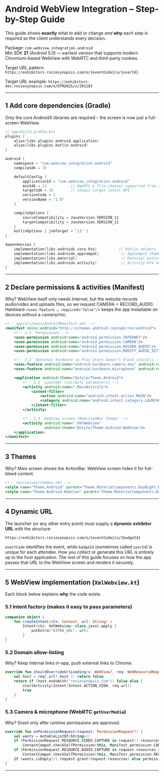 # Android WebView Integration – Step-by-Step Guide

This guide shows **exactly** what to add or change _and_ **why** each step is required so the client understands every decision.

Package: `com.webview_integration.android`  
Min SDK **21** (Android 5.0) — earliest version that supports modern Chromium-based WebView with WebRTC and third-party cookies.

Target URL pattern: `https://exhibitors.roziesynopsis.com/e/{eventCode}/u/{userId}`

Target URL example: `https://exhibitors-dev.roziesynopsis.com/e/DTM2025/u/201183`

---

## 1  Add core dependencies (Gradle)
Only the core AndroidX libraries are required – the screen is now just a full-screen WebView.

```kotlin
// app/build.gradle.kts
plugins {
    alias(libs.plugins.android.application)
    alias(libs.plugins.kotlin.android)
}

android {
    namespace = "com.webview_integration.android"
    compileSdk = 35

    defaultConfig {
        applicationId = "com.webview_integration.android"
        minSdk = 21           // WebRTC & file-chooser supported from 21
        targetSdk = 35        // always target latest API
        versionCode = 1
        versionName = "1.0"
    }

    compileOptions {
        sourceCompatibility = JavaVersion.VERSION_11
        targetCompatibility = JavaVersion.VERSION_11
    }
    kotlinOptions { jvmTarget = "11" }
}

dependencies {
    implementation(libs.androidx.core.ktx)          // Kotlin helpers
    implementation(libs.androidx.appcompat)          // AppCompat theme + ActionBar
    implementation(libs.material)                    // Material buttons / text fields
    implementation(libs.androidx.activity)           // Activity-KTX helpers
}
```

---

## 2  Declare permissions & activities (Manifest)
Why? WebView itself only needs Internet, but the website records audio/video and uploads files, so we request CAMERA + RECORD_AUDIO.  
Hardware `<uses-feature … required="false"/>` keeps the app installable on devices without a camera/mic.

```xml
<!-- app/src/main/AndroidManifest.xml -->
<manifest xmlns:android="http://schemas.android.com/apk/res/android">
    <!-- 2.1  Permissions -->
    <uses-permission android:name="android.permission.INTERNET"/>
    <uses-permission android:name="android.permission.CAMERA"/>
    <uses-permission android:name="android.permission.RECORD_AUDIO"/>
    <uses-permission android:name="android.permission.MODIFY_AUDIO_SETTINGS"/>

    <!-- 2.2  Optional hardware so Play Store doesn’t block installs -->
    <uses-feature android:name="android.hardware.camera.any" android:required="false"/>
    <uses-feature android:name="android.hardware.microphone" android:required="false"/>

    <application android:theme="@style/Theme.Android">
        <!-- 2.3  Launcher (collects parameters) -->
        <activity android:name=".MainActivity">
            <intent-filter>
                <action android:name="android.intent.action.MAIN"/>
                <category android:name="android.intent.category.LAUNCHER"/>
            </intent-filter>
        </activity>

        <!-- 2.4  WebView screen (NoActionBar theme) -->
        <activity android:name=".XmlWebview"
                  android:theme="@style/Theme.Android.WebView"/>
    </application>
</manifest>
```

---

## 3  Themes
Why? Main screen shows the ActionBar. WebView screen hides it for full-bleed content.

```xml
<!-- res/values/themes.xml -->
<style name="Theme.Android" parent="Theme.MaterialComponents.DayNight.DarkActionBar"/>
<style name="Theme.Android.WebView" parent="Theme.MaterialComponents.DayNight.NoActionBar"/>
```

---

## 4  Dynamic URL

The launcher (or any other entry point) must supply a **dynamic exhibitor URL** with the structure:

`https://exhibitors.roziesynopsis.com/e/{eventCode}/u/{badgeId}`

`eventCode` identifies the event, while `badgeId` (sometimes called `userId`) is unique for each attendee. How you collect or generate this URL is entirely up to the host application. The rest of this guide focuses on how the app passes that URL to the WebView screen and renders it securely.

---

## 5  WebView implementation (`XmlWebview.kt`)
Each block below explains **why** the code exists.

### 5.1  Intent factory (makes it easy to pass parameters)
```kotlin
companion object {
    fun createIntent(ctx: Context, url: String) =
        Intent(ctx, XmlWebview::class.java).apply {
            putExtra("EXTRA_URL", url)
        }
}
```

### 5.2  Domain allow-listing
Why? Keep internal links in-app, push external links to Chrome.
```kotlin
override fun shouldOverrideUrlLoading(v: WebView?, req: WebResourceRequest?): Boolean {
    val host = req?.url?.host ?: return false
    return if (host.endsWith("roziesynopsis.com")) false else {
        startActivity(Intent(Intent.ACTION_VIEW, req.url))
        true
    }
}
```

### 5.3  Camera & microphone (WebRTC `getUserMedia`)
Why? Grant only after runtime permissions are approved.
```kotlin
override fun onPermissionRequest(request: PermissionRequest?) {
    val wants = mutableListOf<String>()
    if (PermissionRequest.RESOURCE_VIDEO_CAPTURE in request!!.resources &&
        ContextCompat.checkSelfPermission(this, Manifest.permission.CAMERA) != GRANTED) wants += Manifest.permission.CAMERA
    if (PermissionRequest.RESOURCE_AUDIO_CAPTURE in request.resources &&
        ContextCompat.checkSelfPermission(this, Manifest.permission.RECORD_AUDIO) != GRANTED) wants += Manifest.permission.RECORD_AUDIO
    if (wants.isEmpty()) request.grant(request.resources) else permissionLauncher.launch(wants.toTypedArray())
}
```
---



